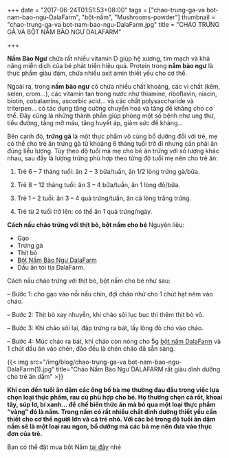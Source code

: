 +++
date = "2017-06-24T01:51:53+08:00"
tags = ["chao-trung-ga-va bot-nam-bao-ngu-DalaFarm", "bột-nấm", "Mushrooms-powder"]
thumbnail = "chao-trung-ga-va bot-nam-bao-ngu-DalaFarm.jpg"
title = "CHÁO TRỨNG GÀ VÀ BỘT NẤM BÀO NGƯ DALAFARM"

+++
 
**Nấm Bào Ngư** chứa rất nhiều vitamin D giúp hệ xương, tim mạch và khả năng miễn dịch của bé phát triển hiệu quả. 
Protein trong **nấm bào ngư** là thực phẩm giàu đạm, chứa nhiều axit amin thiết yếu cho cơ thể. 

Ngoài ra, trong **nấm bào ngư** có chứa nhiều chất khoáng, các vi chất (kẽm, selen, crom…), các vitamin tan trong nước 
như thiamine, riboflavin, niacin, biotin, cobalamins, ascorbic acid… và các chất polysaccharide và triterpen… 
có tác dụng tăng cường chuyển hoá và tăng đề kháng cho cơ thể. 
Đây cũng là những thành phần giúp phòng một số bệnh như ung thư, tiểu đường, tăng mỡ máu, tăng huyết áp, giảm sức đề kháng…

Bên cạnh đó, **trứng gà** là một thực phẩm vô cùng bổ dưỡng đối với trẻ, mẹ có thể cho trẻ ăn trứng gà từ khoảng 6 tháng tuổi trở đi nhưng cần phải ăn đúng liều lượng. Tùy theo độ tuổi mà mẹ cho bé ăn trứng với số lượng khác nhau, sau đây là lượng trứng phù hợp theo từng độ tuổi mẹ nên cho trẻ ăn:

1.	Trẻ 6 – 7 tháng tuổi: ăn 2 – 3 bữa/tuần, ăn 1/2 lòng trứng gà/bữa.

2.	Trẻ 8 – 12 tháng tuổi: ăn 3 – 4 bữa/tuần, ăn 1 lòng đỏ/bữa.

3.	Trẻ 1 – 2 tuổi: ăn 3 – 4 quả trứng/tuần, ăn cả lòng trắng trứng.

4.	Trẻ từ 2 tuổi trở lên: có thể ăn 1 quả trứng/ngày.

**Cách nấu cháo trứng với thịt bò, bột nấm cho bé**
Nguyên liệu: 

* Gạo
* Trứng gà
* Thịt bò
* [Bột Nấm Bào Ngư DalaFarm](/san-pham/bot-nam-50g)
* Dầu ăn tỏi tía DalaFarm.

Cách nấu cháo trứng với thịt bò, bột nấm cho bé như sau:

– Bước 1: cho gạo vào nồi nấu chin, đợi cháo nhừ cho 1 chút hạt nêm vào cháo.

– Bước 2: Thịt bò xay nhuyễn, khi cháo sôi lục bục thì thêm thịt bò vô.

– Bước 3: Khi cháo sôi lại, đập trứng ra bát, lấy lòng đỏ cho vào cháo. 

– Bước 4: Múc cháo ra bát, khi cháo còn nóng cho 5g [bột nấm DalaFarm](/san-pham/bot-nam-50g) và 1 chút dầu ăn vào chén, đảo đều là chén cháo đã sẵn sàng.

{{< img src="/img/blog/chao-trung-ga-va bot-nam-bao-ngu-DalaFarm(1).jpg" title="Cháo Nấm Bào Ngư DALAFARM rất giàu dinh dưỡng cho trẻ ăn dặm" >}}

**Khi con đến tuổi ăn dặm các ông bố bà mẹ thường đau đầu trong việc lựa chọn loại thực phẩm, rau củ phù hợp cho bé. Họ thường chọn cà rốt, khoai tây, súp lơ, bí xanh… để chế biến thức ăn mà bỏ qua một loại thực phẩm “vàng” đó là nấm.
Trong nấm có rất nhiều chất dinh dưỡng thiết yếu cần thiết cho cơ thể người lớn và cả trẻ nhỏ. Với các bé trong độ tuổi ăn dặm nấm sẽ là một loại rau ngon, bổ dưỡng mà các bà mẹ nên đưa vào thực đơn của trẻ.**

Bạn có thể đặt mua bột Nấm [tại đây](/san-pham/bot-nam-50g) nhé

